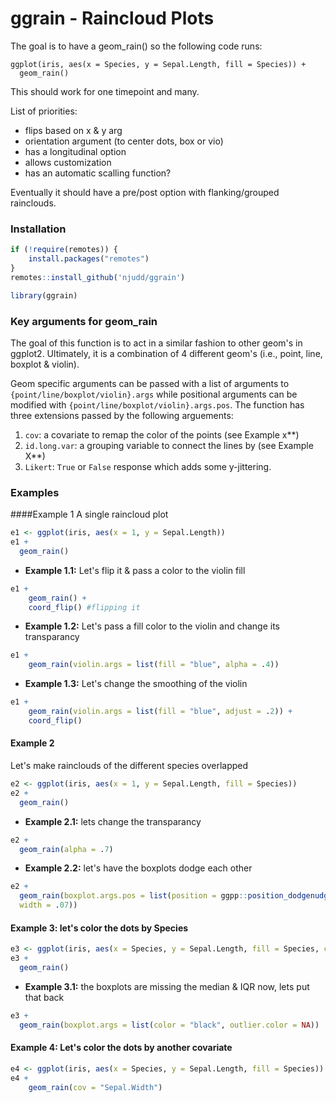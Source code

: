 # ggrain - Raincloud Plots

The goal is to have a geom_rain() so the following code runs:

```
ggplot(iris, aes(x = Species, y = Sepal.Length, fill = Species)) +
  geom_rain()
```

This should work for one timepoint and many.

List of priorities:

- flips based on x & y arg
- orientation argument (to center dots, box or vio)
- has a longitudinal option
- allows customization
- has an automatic scalling function?


Eventually it should have a pre/post option with flanking/grouped rainclouds.


### Installation

```r
if (!require(remotes)) {
    install.packages("remotes")
}
remotes::install_github('njudd/ggrain')

library(ggrain)
```

### Key arguments for geom_rain

The goal of this function is to act in a similar fashion to other geom's in ggplot2. Ultimately, it is a combination of 4 different geom's (i.e., point, line, boxplot & violin). 

Geom specific arguments can be passed with a list of arguments to `{point/line/boxplot/violin}.args` while positional arguments can be modified with `{point/line/boxplot/violin}.args.pos`. The function has three extensions passed by the following arguements:

1. `cov`: a covariate to remap the color of the points (see Example x**)
2. `id.long.var`: a grouping variable to connect the lines by (see Example X**)
3. `Likert`: `True` or `False` response which adds some y-jittering.



### Examples

####Example 1
A single raincloud plot

```r
e1 <- ggplot(iris, aes(x = 1, y = Sepal.Length)) 
e1 +
  geom_rain()
```
- **Example 1.1:** Let's flip it & pass a color to the violin fill

```r
e1 +    geom_rain() + 
    coord_flip() #flipping it
```

- **Example 1.2:** Let's pass a fill color to the violin and change its transparancy

```r 
e1 +    geom_rain(violin.args = list(fill = "blue", alpha = .4))
```


- **Example 1.3:** Let's change the smoothing of the violin

```r
e1 +    geom_rain(violin.args = list(fill = "blue", adjust = .2)) + 
    coord_flip()
```
#### Example 2
Let's make rainclouds of the different species overlapped

```r
e2 <- ggplot(iris, aes(x = 1, y = Sepal.Length, fill = Species)) 
e2 +
  geom_rain()
```


- **Example 2.1:** lets change the transparancy

```r
e2 +
  geom_rain(alpha = .7)
```

- **Example 2.2:** let's have the boxplots dodge each other

```r
e2 +
  geom_rain(boxplot.args.pos = list(position = ggpp::position_dodgenudge(x = .1), 
  width = .07))
```

#### Example 3: let's color the dots by Species

```r
e3 <- ggplot(iris, aes(x = Species, y = Sepal.Length, fill = Species, color = Species)) 
e3 +
  geom_rain()
```
- **Example 3.1:** the boxplots are missing the median & IQR now, lets put that back

```r
e3 +
  geom_rain(boxplot.args = list(color = "black", outlier.color = NA))
```

#### Example 4: Let's color the dots by another covariate
```r
e4 <- ggplot(iris, aes(x = Species, y = Sepal.Length, fill = Species))
e4 + 
	geom_rain(cov = "Sepal.Width")

```
